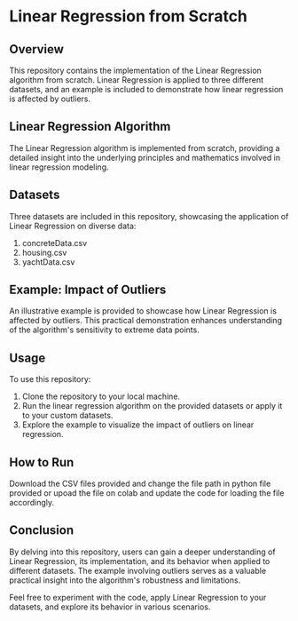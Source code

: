 # Linear Regression from Scratch

## Overview

This repository contains the implementation of the Linear Regression algorithm from scratch. Linear Regression is applied to three different datasets, and an example is included to demonstrate how linear regression is affected by outliers.

## Linear Regression Algorithm

The Linear Regression algorithm is implemented from scratch, providing a detailed insight into the underlying principles and mathematics involved in linear regression modeling.

## Datasets

Three datasets are included in this repository, showcasing the application of Linear Regression on diverse data:
1. concreteData.csv
2. housing.csv
3. yachtData.csv

## Example: Impact of Outliers

An illustrative example is provided to showcase how Linear Regression is affected by outliers. This practical demonstration enhances understanding of the algorithm's sensitivity to extreme data points.

## Usage

To use this repository:
1. Clone the repository to your local machine.
2. Run the linear regression algorithm on the provided datasets or apply it to your custom datasets.
3. Explore the example to visualize the impact of outliers on linear regression.

## How to Run

Download the CSV files provided and change the file path in python file provided or upoad the file on colab and update the code for loading the file accordingly. 

## Conclusion

By delving into this repository, users can gain a deeper understanding of Linear Regression, its implementation, and its behavior when applied to different datasets. The example involving outliers serves as a valuable practical insight into the algorithm's robustness and limitations.

Feel free to experiment with the code, apply Linear Regression to your datasets, and explore its behavior in various scenarios.
